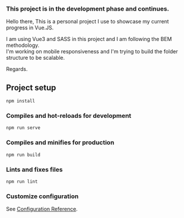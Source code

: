 ### This project is in the development phase and continues.

Hello there,
This is a personal project I use to showcase my current progress in Vue.JS.

I am using Vue3 and SASS in this project and I am following the BEM methodology.<br>
I'm working on mobile responsiveness and I'm trying to build the folder structure to be scalable.<br>

Regards.

## Project setup

```
npm install
```

### Compiles and hot-reloads for development

```
npm run serve
```

### Compiles and minifies for production

```
npm run build
```

### Lints and fixes files

```
npm run lint
```

### Customize configuration

See [Configuration Reference](https://cli.vuejs.org/config/).
